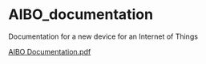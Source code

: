 # AIBO_documentation
Documentation for a new device for an Internet of Things

[AIBO Documentation.pdf](https://github.com/Chad-Fox1202/AIBO_documentation/files/14761507/AIBO.Documentation.pdf)
